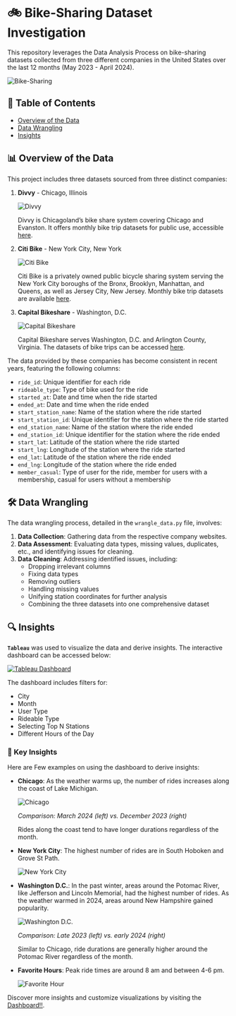 # 🚲 Bike-Sharing Dataset Investigation

This repository leverages the Data Analysis Process on bike-sharing datasets collected from three different companies in the United States over the last 12 months (May 2023 - April 2024).

![Bike-Sharing](assets/logos.png)

## 📑 Table of Contents
- [Overview of the Data](#overview)
- [Data Wrangling](#wrangling)
- [Insights](#insights)

<a id='overview'></a>
## 📊 Overview of the Data

This project includes three datasets sourced from three distinct companies:

1. **Divvy** - Chicago, Illinois

   ![Divvy](assets/divvy.jpg)

   Divvy is Chicagoland’s bike share system covering Chicago and Evanston. It offers monthly bike trip datasets for public use, accessible [here](https://divvybikes.com/system-data).

2. **Citi Bike** - New York City, New York

   ![Citi Bike](assets/citibike.jpg)

   Citi Bike is a privately owned public bicycle sharing system serving the New York City boroughs of the Bronx, Brooklyn, Manhattan, and Queens, as well as Jersey City, New Jersey. Monthly bike trip datasets are available [here](https://www.citibikenyc.com/system-data).

3. **Capital Bikeshare** - Washington, D.C.

   ![Capital Bikeshare](assets/capital_bikeshare.jpg)

   Capital Bikeshare serves Washington, D.C. and Arlington County, Virginia. The datasets of bike trips can be accessed [here](https://www.capitalbikeshare.com/system-data).

The data provided by these companies has become consistent in recent years, featuring the following columns:

- `ride_id`: Unique identifier for each ride
- `rideable_type`: Type of bike used for the ride
- `started_at`: Date and time when the ride started
- `ended_at`: Date and time when the ride ended
- `start_station_name`: Name of the station where the ride started
- `start_station_id`: Unique identifier for the station where the ride started
- `end_station_name`: Name of the station where the ride ended
- `end_station_id`: Unique identifier for the station where the ride ended
- `start_lat`: Latitude of the station where the ride started
- `start_lng`: Longitude of the station where the ride started
- `end_lat`: Latitude of the station where the ride ended
- `end_lng`: Longitude of the station where the ride ended
- `member_casual`: Type of user for the ride, member for users with a membership, casual for users without a membership

<a id='wrangling'></a>
## 🛠️ Data Wrangling

The data wrangling process, detailed in the `wrangle_data.py` file, involves:

1. **Data Collection**: Gathering data from the respective company websites.
2. **Data Assessment**: Evaluating data types, missing values, duplicates, etc., and identifying issues for cleaning.
3. **Data Cleaning**: Addressing identified issues, including:
   - Dropping irrelevant columns
   - Fixing data types
   - Removing outliers
   - Handling missing values
   - Unifying station coordinates for further analysis
   - Combining the three datasets into one comprehensive dataset

<a id='insights'></a>
## 🔍 Insights

**`Tableau`** was used to visualize the data and derive insights. The interactive dashboard can be accessed below:

[![Tableau Dashboard](assets/Dashboard.png)](https://public.tableau.com/views/Bike-ShareDatasetsAnalysis/Statistics?:language=en-US&:sid=&:display_count=n&:origin=viz_share_link)

The dashboard includes filters for:
- City
- Month
- User Type
- Rideable Type
- Selecting Top N Stations
- Different Hours of the Day

### 🌟 Key Insights

Here are Few examples on using the dashboard to derive insights:

- **Chicago**: As the weather warms up, the number of rides increases along the coast of Lake Michigan.
  
  ![Chicago](assets/insight1.png)
  
  *Comparison: March 2024 (left) vs. December 2023 (right)*

  Rides along the coast tend to have longer durations regardless of the month.

- **New York City**: The highest number of rides are in South Hoboken and Grove St Path.
  
  ![New York City](assets/insight2.png)

- **Washington D.C.**: In the past winter, areas around the Potomac River, like Jefferson and Lincoln Memorial, had the highest number of rides. As the weather warmed in 2024, areas around New Hampshire gained popularity.
  
  ![Washington D.C.](assets/insight3.png)
  
  *Comparison: Late 2023 (left) vs. early 2024 (right)*

  Similar to Chicago, ride durations are generally higher around the Potomac River regardless of the month.

- **Favorite Hours**: Peak ride times are around 8 am and between 4-6 pm.

  ![Favorite Hour](assets/insight4.png)

Discover more insights and customize visualizations by visiting the [Dashboard!!](https://public.tableau.com/views/Bike-ShareDatasetsAnalysis/Statistics?:language=en-US&:sid=&:display_count=n&:origin=viz_share_link).
